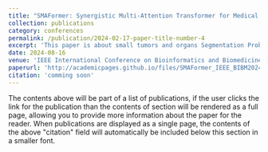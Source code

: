 ```yaml
---
title: "SMAFormer: Synergistic Multi-Attention Transformer for Medical Image Segmentation"
collection: publications
category: conferences
permalink: /publication/2024-02-17-paper-title-number-4
excerpt: 'This paper is about small tumors and organs Segmentation Problem.'
date: 2024-08-16
venue: 'IEEE International Conference on Bioinformatics and Biomedicine (BIBM)'
paperurl: 'http://academicpages.github.io/files/SMAFormer_IEEE_BIBM2024.pdf'
citation: 'comming soon'
---
```


The contents above will be part of a list of publications, if the user clicks the link for the publication than the contents of section will be rendered as a full page, allowing you to provide more information about the paper for the reader. When publications are displayed as a single page, the contents of the above "citation" field will automatically be included below this section in a smaller font.
